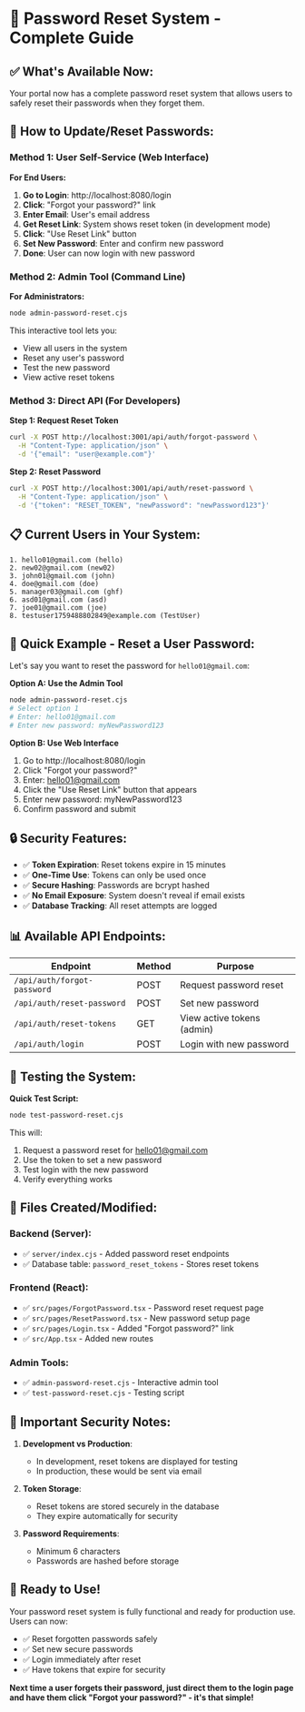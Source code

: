 # 🔐 Password Reset System - Complete Guide

## ✅ **What's Available Now:**

Your portal now has a complete password reset system that allows users to safely reset their passwords when they forget them.

## 🎯 **How to Update/Reset Passwords:**

### **Method 1: User Self-Service (Web Interface)**

**For End Users:**
1. **Go to Login**: http://localhost:8080/login
2. **Click**: "Forgot your password?" link
3. **Enter Email**: User's email address  
4. **Get Reset Link**: System shows reset token (in development mode)
5. **Click**: "Use Reset Link" button
6. **Set New Password**: Enter and confirm new password
7. **Done**: User can now login with new password

### **Method 2: Admin Tool (Command Line)**

**For Administrators:**
```bash
node admin-password-reset.cjs
```

This interactive tool lets you:
- View all users in the system
- Reset any user's password
- Test the new password
- View active reset tokens

### **Method 3: Direct API (For Developers)**

**Step 1: Request Reset Token**
```bash
curl -X POST http://localhost:3001/api/auth/forgot-password \
  -H "Content-Type: application/json" \
  -d '{"email": "user@example.com"}'
```

**Step 2: Reset Password**
```bash
curl -X POST http://localhost:3001/api/auth/reset-password \
  -H "Content-Type: application/json" \
  -d '{"token": "RESET_TOKEN", "newPassword": "newPassword123"}'
```

## 📋 **Current Users in Your System:**

```
1. hello01@gmail.com (hello)
2. new02@gmail.com (new02)  
3. john01@gmail.com (john)
4. doe@gmail.com (doe)
5. manager03@gmail.com (ghf)
6. asd01@gmail.com (asd)
7. joe01@gmail.com (joe)
8. testuser1759488802849@example.com (TestUser)
```

## 🔄 **Quick Example - Reset a User Password:**

Let's say you want to reset the password for `hello01@gmail.com`:

**Option A: Use the Admin Tool**
```bash
node admin-password-reset.cjs
# Select option 1
# Enter: hello01@gmail.com
# Enter new password: myNewPassword123
```

**Option B: Use Web Interface**
1. Go to http://localhost:8080/login
2. Click "Forgot your password?"
3. Enter: hello01@gmail.com
4. Click the "Use Reset Link" button that appears
5. Enter new password: myNewPassword123
6. Confirm password and submit

## 🔒 **Security Features:**

- ✅ **Token Expiration**: Reset tokens expire in 15 minutes
- ✅ **One-Time Use**: Tokens can only be used once
- ✅ **Secure Hashing**: Passwords are bcrypt hashed
- ✅ **No Email Exposure**: System doesn't reveal if email exists
- ✅ **Database Tracking**: All reset attempts are logged

## 📊 **Available API Endpoints:**

| Endpoint | Method | Purpose |
|----------|--------|---------|
| `/api/auth/forgot-password` | POST | Request password reset |
| `/api/auth/reset-password` | POST | Set new password |
| `/api/auth/reset-tokens` | GET | View active tokens (admin) |
| `/api/auth/login` | POST | Login with new password |

## 🧪 **Testing the System:**

**Quick Test Script:**
```bash
node test-password-reset.cjs
```

This will:
1. Request a password reset for hello01@gmail.com
2. Use the token to set a new password  
3. Test login with the new password
4. Verify everything works

## 📁 **Files Created/Modified:**

### **Backend (Server):**
- ✅ `server/index.cjs` - Added password reset endpoints
- ✅ Database table: `password_reset_tokens` - Stores reset tokens

### **Frontend (React):**
- ✅ `src/pages/ForgotPassword.tsx` - Password reset request page
- ✅ `src/pages/ResetPassword.tsx` - New password setup page  
- ✅ `src/pages/Login.tsx` - Added "Forgot password?" link
- ✅ `src/App.tsx` - Added new routes

### **Admin Tools:**
- ✅ `admin-password-reset.cjs` - Interactive admin tool
- ✅ `test-password-reset.cjs` - Testing script

## 🚨 **Important Security Notes:**

1. **Development vs Production**: 
   - In development, reset tokens are displayed for testing
   - In production, these would be sent via email

2. **Token Storage**:
   - Reset tokens are stored securely in the database
   - They expire automatically for security

3. **Password Requirements**:
   - Minimum 6 characters
   - Passwords are hashed before storage

## 🎉 **Ready to Use!**

Your password reset system is fully functional and ready for production use. Users can now:

- ✅ Reset forgotten passwords safely
- ✅ Set new secure passwords
- ✅ Login immediately after reset
- ✅ Have tokens that expire for security

**Next time a user forgets their password, just direct them to the login page and have them click "Forgot your password?" - it's that simple!**